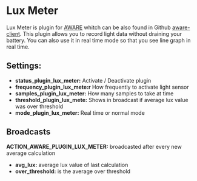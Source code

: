 Lux Meter
=========

Lux Meter is plugin for [AWARE](http://www.awareframework.com/) whitch can be also found in Github [aware-client](https://github.com/denzilferreira/aware-client).
This plugin allows you to record light data without draining your battery. You can also use it in real time mode so that you see line graph in real time.


Settings:
---------
- **status_plugin_lux_meter:** Activate / Deactivate plugin
- **frequency_plugin_lux_mete:r** How frequently to activate light sensor
- **samples_plugin_lux_meter:** How many samples to take at time
- **threshold_plugin_lux_mete:** Shows in broadcast if average lux value was over threshold
- **mode_plugin_lux_meter:** Real time or normal mode


Broadcasts
----------
 **ACTION_AWARE_PLUGIN_LUX_METER:** broadcasted after every new average calculation
 - **avg_lux:** average lux value of last calculation
 - **over_threshold:** is the average over threshold

